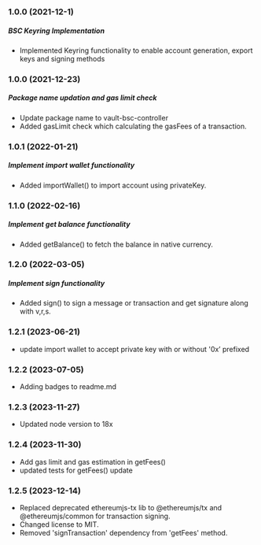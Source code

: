 ### 1.0.0 (2021-12-1)

##### BSC Keyring Implementation

- Implemented Keyring functionality to enable account generation, export keys and signing methods

### 1.0.0 (2021-12-23)

##### Package name updation and gas limit check

- Update package name to vault-bsc-controller
- Added gasLimit check which calculating the gasFees of a transaction.

### 1.0.1 (2022-01-21)

##### Implement import wallet functionality

- Added importWallet() to import account using privateKey.

### 1.1.0 (2022-02-16)

##### Implement get balance functionality

- Added getBalance() to fetch the balance in native currency.

### 1.2.0 (2022-03-05)

##### Implement sign functionality

- Added sign() to sign a message or transaction and get signature along with v,r,s.

### 1.2.1 (2023-06-21)

- update import wallet to accept private key with or without '0x’ prefixed


### 1.2.2 (2023-07-05)

- Adding badges to readme.md

### 1.2.3 (2023-11-27)

- Updated node version to 18x

### 1.2.4 (2023-11-30)

- Add gas limit and gas estimation in getFees()
- updated tests for getFees() update

### 1.2.5 (2023-12-14)

- Replaced deprecated ethereumjs-tx lib to @ethereumjs/tx and @ethereumjs/common for transaction signing.
- Changed license to MIT.
- Removed 'signTransaction' dependency from 'getFees' method.